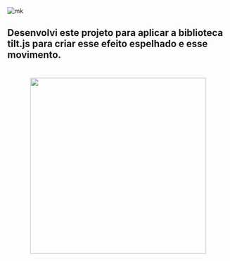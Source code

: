 

![mk](https://img.shields.io/badge/Made%20with-Markdown-1f425f.svg)


## Desenvolvi este projeto para aplicar a biblioteca tilt.js para criar esse efeito espelhado e esse movimento. 
#
<div align = "center">
  <img <img height= "400em" src="https://github.com/LeandroDukievicz/cardsMatrix/blob/main/ezgif.com-gif-maker.gif"/>
  </div>
